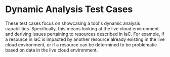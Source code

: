 # Dynamic Analysis Test Cases

These test cases focus on showcasing a tool's dynamic analysis capabilities. Specifically, this means looking at
the live cloud environment and deriving issues pertaining to resources described in IaC. For example,
if a resource in IaC is impacted by another resource already existing in the live cloud environment,
or if a resource can be determined to be problematic based on data in the live cloud environment.